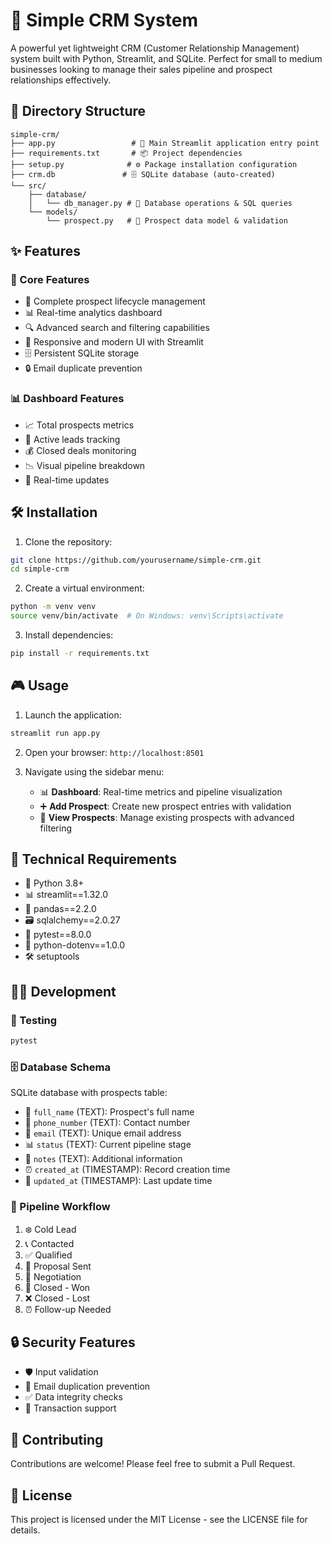 # 🚀 Simple CRM System

A powerful yet lightweight CRM (Customer Relationship Management) system built with Python, Streamlit, and SQLite. Perfect for small to medium businesses looking to manage their sales pipeline and prospect relationships effectively.

## 📁 Directory Structure
```
simple-crm/
├── app.py                 # 🎯 Main Streamlit application entry point
├── requirements.txt       # 📦 Project dependencies
├── setup.py              # ⚙️ Package installation configuration
├── crm.db               # 🗄️ SQLite database (auto-created)
└── src/
    ├── database/
    │   └── db_manager.py # 💾 Database operations & SQL queries
    └── models/
        └── prospect.py   # 👤 Prospect data model & validation
```

## ✨ Features

### 🎯 Core Features
- 👥 Complete prospect lifecycle management
- 📊 Real-time analytics dashboard
- 🔍 Advanced search and filtering capabilities
- 📱 Responsive and modern UI with Streamlit
- 🗄️ Persistent SQLite storage
- 🔒 Email duplicate prevention

### 📊 Dashboard Features
- 📈 Total prospects metrics
- 🎯 Active leads tracking
- 💰 Closed deals monitoring
- 📉 Visual pipeline breakdown
- 🔄 Real-time updates

## 🛠️ Installation

1. Clone the repository:
```bash
git clone https://github.com/yourusername/simple-crm.git
cd simple-crm
```

2. Create a virtual environment:
```bash
python -m venv venv
source venv/bin/activate  # On Windows: venv\Scripts\activate
```

3. Install dependencies:
```bash
pip install -r requirements.txt
```

## 🎮 Usage

1. Launch the application:
```bash
streamlit run app.py
```

2. Open your browser: `http://localhost:8501`

3. Navigate using the sidebar menu:
   - 📊 **Dashboard**: Real-time metrics and pipeline visualization
   - ➕ **Add Prospect**: Create new prospect entries with validation
   - 👥 **View Prospects**: Manage existing prospects with advanced filtering

## 🔧 Technical Requirements

- 🐍 Python 3.8+
- 📊 streamlit==1.32.0
- 🐼 pandas==2.2.0
- 🗃️ sqlalchemy==2.0.27
- 🧪 pytest==8.0.0
- 🔐 python-dotenv==1.0.0
- 🛠️ setuptools

## 👨‍💻 Development

### 🧪 Testing
```bash
pytest
```

### 🗄️ Database Schema
SQLite database with prospects table:
- 👤 `full_name` (TEXT): Prospect's full name
- 📱 `phone_number` (TEXT): Contact number
- 📧 `email` (TEXT): Unique email address
- 📊 `status` (TEXT): Current pipeline stage
- 📝 `notes` (TEXT): Additional information
- ⏰ `created_at` (TIMESTAMP): Record creation time
- 🔄 `updated_at` (TIMESTAMP): Last update time

### 🔄 Pipeline Workflow
1. ❄️ Cold Lead
2. 📞 Contacted
3. ✅ Qualified
4. 📄 Proposal Sent
5. 💼 Negotiation
6. 🎯 Closed - Won
7. ❌ Closed - Lost
8. ⏰ Follow-up Needed

## 🔒 Security Features
- 🛡️ Input validation
- 🔐 Email duplication prevention
- ✅ Data integrity checks
- 🔄 Transaction support

## 🤝 Contributing
Contributions are welcome! Please feel free to submit a Pull Request.

## 📝 License

This project is licensed under the MIT License - see the LICENSE file for details.